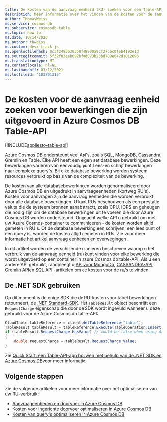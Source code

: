 ```yaml
---
title: De kosten van de aanvraag eenheid (RU) zoeken voor een Table-API query's in Azure Cosmos DB
description: Meer informatie over het vinden van de kosten voor de aanvraag eenheid (RU) voor Table-API query's die worden uitgevoerd op een Azure Cosmos-container. U kunt de Azure Portal, .NET, Java, python en Node.js talen gebruiken om de RU-kosten te vinden.
author: ThomasWeiss
ms.service: cosmos-db
ms.subservice: cosmosdb-table
ms.topic: how-to
ms.date: 10/14/2020
ms.author: thweiss
ms.custom: devx-track-js
ms.openlocfilehash: 0c3f2495630358f48900a9cf27cbc0feb4192e1d
ms.sourcegitcommit: 5f32f03eeb892bf0d023b23bd709e642d1812696
ms.translationtype: MT
ms.contentlocale: nl-NL
ms.lasthandoff: 03/12/2021
ms.locfileid: "103201315"
---
```

# <a name="find-the-request-unit-charge-for-operations-executed-in-azure-cosmos-db-table-api"></a>De kosten voor de aanvraag eenheid zoeken voor bewerkingen die zijn uitgevoerd in Azure Cosmos DB Table-API
[!INCLUDE[appliesto-table-api](includes/appliesto-table-api.md)]

Azure Cosmos DB ondersteunt veel Api's, zoals SQL, MongoDB, Cassandra, Gremlin en Table. Elke API heeft een eigen set database bewerkingen. Deze bewerkingen variëren van eenvoudig punt Lees-en schrijf bewerkingen naar complexe query's. Bij elke database bewerking worden systeem resources verbruikt op basis van de complexiteit van de bewerking.

De kosten van alle databasebewerkingen worden genormaliseerd door Azure Cosmos DB en uitgedrukt in aanvraageenheden (kortweg RU's). Kosten voor aanvragen zijn de aanvraag eenheden die worden verbruikt door alle database bewerkingen. U kunt RUs beschouwen als een prestatie valuta die de systeem bronnen aanabstractt, zoals CPU, IOPS en geheugen die nodig zijn om de database bewerkingen uit te voeren die door Azure Cosmos DB worden ondersteund. Ongeacht welke API u gebruikt om met uw Azure Cosmos-container te communiceren - de kosten worden altijd gemeten in RU's. Of de database bewerking een schrijven, een lees punt of een query is, worden de kosten altijd gemeten in RUs. Zie voor meer informatie het artikel [aanvraag eenheden en overwegingen](request-units.md) .

In dit artikel worden de verschillende manieren beschreven waarop u het verbruik van de [aanvraag eenheid](request-units.md) (ru) kunt vinden voor elke bewerking die wordt uitgevoerd op een container in azure Cosmos db table-API. Als u een andere API gebruikt, raadpleegt u [API voor MongoDb](find-request-unit-charge-mongodb.md), [CASSANDRA-API](find-request-unit-charge-cassandra.md), [Gremlin API](find-request-unit-charge-gremlin.md)en [SQL API](find-request-unit-charge.md) -artikelen om de kosten voor de ru/s te vinden.

## <a name="use-the-net-sdk"></a>De .NET SDK gebruiken

Op dit moment is de enige SDK die de RU-kosten voor tabel bewerkingen retourneert, de [.NET Standard-SDK](https://www.nuget.org/packages/Microsoft.Azure.Cosmos.Table). Het `TableResult` object beschrijft een `RequestCharge` eigenschap die door de SDK wordt ingevuld wanneer u deze gebruikt voor de Azure Cosmos db table-API:

```csharp
CloudTable tableReference = client.GetTableReference("table");
TableResult tableResult = tableReference.Execute(TableOperation.Insert(new DynamicTableEntity("partitionKey", "rowKey")));
if (tableResult.RequestCharge.HasValue) // would be false when using Azure Storage Tables
{
    double requestCharge = tableResult.RequestCharge.Value;
}
```

Zie [Quick Start: een Table-API-app bouwen met behulp van de .NET SDK en Azure Cosmos DB](create-table-dotnet.md)voor meer informatie.

## <a name="next-steps"></a>Volgende stappen

Zie de volgende artikelen voor meer informatie over het optimaliseren van uw RU-verbruik:

* [Aanvraageenheden en doorvoer in Azure Cosmos DB](request-units.md)
* [Kosten voor ingerichte doorvoer optimaliseren in Azure Cosmos DB](optimize-cost-throughput.md)
* [Kosten van query's optimaliseren in Azure Cosmos DB](./optimize-cost-reads-writes.md)